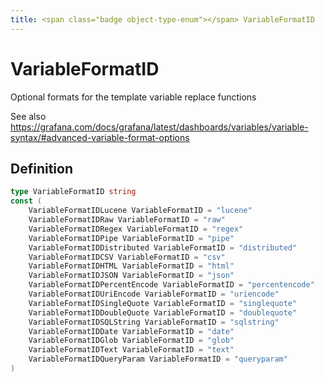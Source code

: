 ```yaml
---
title: <span class="badge object-type-enum"></span> VariableFormatID
---
```

# <span class="badge object-type-enum"></span> VariableFormatID

Optional formats for the template variable replace functions

See also https://grafana.com/docs/grafana/latest/dashboards/variables/variable-syntax/#advanced-variable-format-options

## Definition

```go
type VariableFormatID string
const (
	VariableFormatIDLucene VariableFormatID = "lucene"
	VariableFormatIDRaw VariableFormatID = "raw"
	VariableFormatIDRegex VariableFormatID = "regex"
	VariableFormatIDPipe VariableFormatID = "pipe"
	VariableFormatIDDistributed VariableFormatID = "distributed"
	VariableFormatIDCSV VariableFormatID = "csv"
	VariableFormatIDHTML VariableFormatID = "html"
	VariableFormatIDJSON VariableFormatID = "json"
	VariableFormatIDPercentEncode VariableFormatID = "percentencode"
	VariableFormatIDUriEncode VariableFormatID = "uriencode"
	VariableFormatIDSingleQuote VariableFormatID = "singlequote"
	VariableFormatIDDoubleQuote VariableFormatID = "doublequote"
	VariableFormatIDSQLString VariableFormatID = "sqlstring"
	VariableFormatIDDate VariableFormatID = "date"
	VariableFormatIDGlob VariableFormatID = "glob"
	VariableFormatIDText VariableFormatID = "text"
	VariableFormatIDQueryParam VariableFormatID = "queryparam"
)

```
